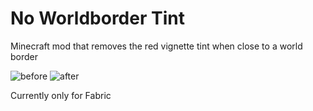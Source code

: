 # No Worldborder Tint
Minecraft mod that removes the red vignette tint when close to a world border

![before](https://github.com/user-attachments/assets/d74ca130-6782-473b-bd5d-7d5c935d6adb)
![after](https://github.com/user-attachments/assets/a2664c62-3702-4337-a2be-5275b9de356b)

Currently only for Fabric
